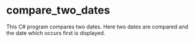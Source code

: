 # compare_two_dates

This C# program compares two dates. Here two dates are compared and the date which occurs first is displayed.
